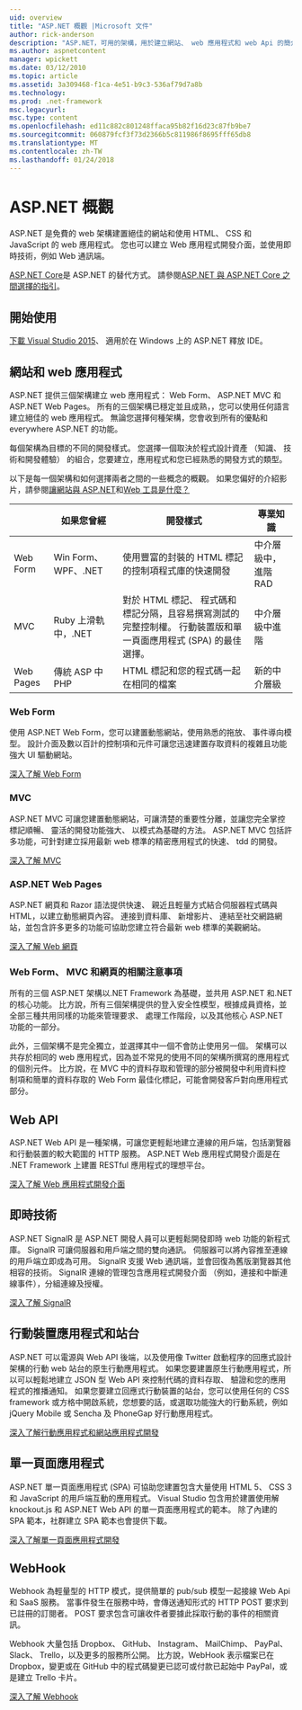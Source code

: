 ```yaml
---
uid: overview
title: "ASP.NET 概觀 |Microsoft 文件"
author: rick-anderson
description: "ASP.NET，可用的架構，用於建立網站、 web 應用程式和 web Api 的簡介。"
ms.author: aspnetcontent
manager: wpickett
ms.date: 03/12/2010
ms.topic: article
ms.assetid: 3a309468-f1ca-4e51-b9c3-536af79d7a8b
ms.technology: 
ms.prod: .net-framework
msc.legacyurl: 
msc.type: content
ms.openlocfilehash: ed11c882c801248ffaca95b82f16d23c87fb9be7
ms.sourcegitcommit: 060879fcf3f73d2366b5c811986f8695fff65db8
ms.translationtype: MT
ms.contentlocale: zh-TW
ms.lasthandoff: 01/24/2018
---
```

# <a name="aspnet-overview"></a>ASP.NET 概觀

ASP.NET 是免費的 web 架構建置絕佳的網站和使用 HTML、 CSS 和 JavaScript 的 web 應用程式。 您也可以建立 Web 應用程式開發介面，並使用即時技術，例如 Web 通訊端。

[ASP.NET Core](https://docs.microsoft.com/aspnet/core/)是 ASP.NET 的替代方式。  請參閱[ASP.NET 與 ASP.NET Core 之間選擇的指引](https://docs.microsoft.com/aspnet/core/choose-aspnet-framework)。

## <a name="get-started"></a>開始使用

[下載 Visual Studio 2015](https://go.microsoft.com/fwlink/?LinkId=826064)、 適用於在 Windows 上的 ASP.NET 釋放 IDE。

## <a name="websites-and-web-applications"></a>網站和 web 應用程式

 ASP.NET 提供三個架構建立 web 應用程式： Web Form、 ASP.NET MVC 和 ASP.NET Web Pages。 所有的三個架構已穩定並且成熟，，您可以使用任何語言建立絕佳的 web 應用程式。 無論您選擇何種架構，您會收到所有的優點和 everywhere ASP.NET 的功能。

每個架構為目標的不同的開發樣式。 您選擇一個取決於程式設計資產 （知識、 技術和開發體驗） 的組合，您要建立，應用程式和您已經熟悉的開發方式的類型。

以下是每一個架構和如何選擇兩者之間的一些概念的概觀。 如果您偏好的介紹影片，請參閱[讓網站與 ASP.NET](https://channel9.msdn.com/Blogs/ASP-NET-Site-Videos/Making-Websites-with-ASPNET)和[Web 工具是什麼？](https://channel9.msdn.com/Blogs/ASP-NET-Site-Videos/what-is-web-tools)

|   | 如果您曾經 | 開發樣式 | 專業知識 | 
|-----------|----------------------|-----------------------------------------------------|----------------|
| Web Form | Win Form、 WPF、.NET | 使用豐富的封裝的 HTML 標記的控制項程式庫的快速開發 | 中介層級中，進階 RAD |
| MVC       | Ruby 上滑軌中，.NET  | 對於 HTML 標記、 程式碼和標記分隔，且容易撰寫測試的完整控制權。 行動裝置版和單一頁面應用程式 (SPA) 的最佳選擇。 | 中介層級中進階 |
| Web Pages  | 傳統 ASP 中 PHP     | HTML 標記和您的程式碼一起在相同的檔案 | 新的中介層級 |

### <a name="web-forms"></a>Web Form

使用 ASP.NET Web Form，您可以建置動態網站，使用熟悉的拖放、 事件導向模型。 設計介面及數以百計的控制項和元件可讓您迅速建置存取資料的複雜且功能強大 UI 驅動網站。 

[深入了解 Web Form](web-forms/index.md)

### <a name="mvc"></a>MVC

ASP.NET MVC 可讓您建置動態網站，可讓清楚的重要性分離，並讓您完全掌控標記順暢、 靈活的開發功能強大、 以模式為基礎的方法。 ASP.NET MVC 包括許多功能，可針對建立採用最新 web 標準的精密應用程式的快速、 tdd 的開發。 

[深入了解 MVC](mvc/index.md)

### <a name="aspnet-web-pages"></a>ASP.NET Web Pages

ASP.NET 網頁和 Razor 語法提供快速、 親近且輕量方式結合伺服器程式碼與 HTML，以建立動態網頁內容。 連接到資料庫、 新增影片、 連結至社交網路網站，並包含許多更多的功能可協助您建立符合最新 web 標準的美觀網站。

[深入了解 Web 網頁](web-pages/index.md)

### <a name="notes-about-web-forms-mvc-and-web-pages"></a>Web Form、 MVC 和網頁的相關注意事項

所有的三個 ASP.NET 架構以.NET Framework 為基礎，並共用 ASP.NET 和.NET 的核心功能。 比方說，所有三個架構提供的登入安全性模型，根據成員資格，並全部三種共用同樣的功能來管理要求、 處理工作階段，以及其他核心 ASP.NET 功能的一部分。

此外，三個架構不是完全獨立，並選擇其中一個不會防止使用另一個。 架構可以共存於相同的 web 應用程式，因為並不常見的使用不同的架構所撰寫的應用程式的個別元件。 比方說，在 MVC 中的資料存取和管理的部分被開發中利用資料控制項和簡單的資料存取的 Web Form 最佳化標記，可能會開發客戶對向應用程式部分。

## <a name="web-apis"></a>Web API

ASP.NET Web API 是一種架構，可讓您更輕鬆地建立連線的用戶端，包括瀏覽器和行動裝置的較大範圍的 HTTP 服務。 ASP.NET Web 應用程式開發介面是在 .NET Framework 上建置 RESTful 應用程式的理想平台。

[深入了解 Web 應用程式開發介面](web-api/index.md)

<!-- Put first under Web API TOC:  Watch video (9 minutes) https://channel9.msdn.com/Blogs/ASP-NET-Site-Videos/services-and-aspnet -->

## <a name="real-time-technologies"></a>即時技術

ASP.NET SignalR 是 ASP.NET 開發人員可以更輕鬆開發即時 web 功能的新程式庫。 SignalR 可讓伺服器和用戶端之間的雙向通訊。 伺服器可以將內容推至連線的用戶端立即成為可用。 SignalR 支援 Web 通訊端，並會回復為舊版瀏覽器其他相容的技術。 SignalR 連線的管理包含應用程式開發介面 （例如，連接和中斷連線事件），分組連線及授權。

[深入了解 SignalR](signalr/index.md)

<!-- Put first under SignalR TOC:  Watch video (6 minutes) https://channel9.msdn.com/Blogs/ASP-NET-Site-Videos/signalr-and-the-real-time-web -->

## <a name="mobile-apps-and-sites"></a>行動裝置應用程式和站台 

ASP.NET 可以電源與 Web API 後端，以及使用像 Twitter 啟動程序的回應式設計架構的行動 web 站台的原生行動應用程式。 如果您要建置原生行動應用程式，所以可以輕鬆地建立 JSON 型 Web API 來控制代碼的資料存取、 驗證和您的應用程式的推播通知。 如果您要建立回應式行動裝置的站台，您可以使用任何的 CSS framework 或方格中開啟系統，您想要的話，或選取功能強大的行動系統，例如 jQuery Mobile 或 Sencha 及 PhoneGap 好行動應用程式。

[深入了解行動應用程式和網站應用程式開發](mobile/index.md)

<!-- Put first under mobile TOC:  Watch video (11 minutes) https://channel9.msdn.com/Blogs/ASP-NET-Site-Videos/aspnet-and-mobile -->

## <a name="single-page-applications"></a>單一頁面應用程式 

ASP.NET 單一頁面應用程式 (SPA) 可協助您建置包含大量使用 HTML 5、 CSS 3 和 JavaScript 的用戶端互動的應用程式。 Visual Studio 包含用於建置使用解 knockout.js 和 ASP.NET Web API 的單一頁面應用程式的範本。 除了內建的 SPA 範本，社群建立 SPA 範本也會提供下載。

[深入了解單一頁面應用程式開發](single-page-application/index.md)

## <a name="webhooks"></a>WebHook

Webhook 為輕量型的 HTTP 模式，提供簡單的 pub/sub 模型一起接線 Web Api 和 SaaS 服務。 當事件發生在服務中時，會傳送通知形式的 HTTP POST 要求到已註冊的訂閱者。 POST 要求包含可讓收件者要據此採取行動的事件的相關資訊。

Webhook 大量包括 Dropbox、 GitHub、 Instagram、 MailChimp、 PayPal、 Slack、 Trello，以及更多的服務所公開。 比方說，WebHook 表示檔案已在 Dropbox，變更或在 GitHub 中的程式碼變更已認可或付款已起始中 PayPal，或是建立 Trello 卡片。

[深入了解 Webhook](webhooks/index.md)





<!--
Create Deployment TOC based on https://www.asp.net/aspnet/overview/deployment
Copy deployment content map to MVC, WebForms, Web Pages, Web API sections.
Copy Web Deployment in Enterprise from WebForms to MVC
Move under ASP.NET Best practices
    What not to do in ASP.NET, and what to do instead https://review.docs.microsoft.cus/aspnet/aspnet/overview/web-development-best-practices/what-not-to-do-in-aspnet-and-what-to-do-instead
    Async and await https://channel9.msdn.com/Blogs/ASP-NET-Site-Videos/async-and-await
    Building Real World Cloud Apps with Azure https://review.docs.microsoft.com/aspnet/aspnet/overview/developing-apps-with-windows-azure/building-real-world-cloud-apps-with-windows-azure/introduction
    Hands on Lab: Maintainable Azure Websites: Managing Change and Scale https://review.docs.microsoft.com/aspnet/aspnet/overview/developing-apps-with-windows-azure/maintainable-azure-websites-managing-change-and-scale

-->
